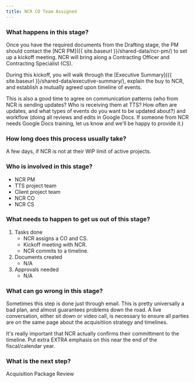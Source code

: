 ```yaml
---
title: NCR CO Team Assigned
---
```


### What happens in this stage? 
Once you have the required documents from the Drafting stage, the PM should contact the [NCR PM]({{ site.baseurl }}/shared-data/ncr-pm/) to set up a kickoff meeting. NCR will bring along a Contracting Officer and Contracting Specialist (CS).

During this kickoff, you will walk through the [Executive Summary]({{ site.baseurl }}/shared-data/executive-summary/), explain the buy to NCR, and establish a mutually agreed upon timeline of events.

This is also a good time to agree on communication patterns (who from NCR is sending updates? Who is receiving them at TTS? How often are updates, and what types of events do you want to be updated about?) and workflow (doing all reviews and edits in Google Docs. If someone from NCR needs Google Docs training, let us know and we'll be happy to provide it.)

### How long does this process usually take?
A few days, if NCR is not at their WIP limit of active projects. 

### Who is involved in this stage? 
- NCR PM
- TTS project team
- Client project team
- NCR CO
- NCR CS

### What needs to happen to get us out of this stage? 
1. Tasks done
	- NCR assigns a CO and CS.
	- Kickoff meeting with NCR.
	- NCR commits to a timeline.
2. Documents created
	- N/A
3. Approvals needed
	- N/A

### What can go wrong in this stage? 
Sometimes this step is done just through email. This is pretty universally a bad plan, and almost guarantees problems down the road. A live conversation, either sit down or video call, is necessary to ensure all parties are on the same page about the acquisitiion strategy and timelines.

It's really important that NCR actually confirms their committment to the timeline. Put extra EXTRA emphasis on this near the end of the fiscal/calendar year.

### What is the next step?
Acquisition Package Review


